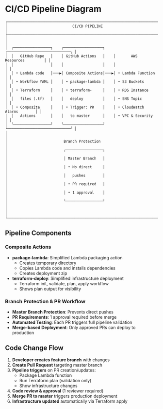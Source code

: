 # CI/CD Pipeline Diagram

```
┌─────────────────────────────────────────────────────────────────────────────────┐
│                              CI/CD PIPELINE                                      │
├─────────────────────────────────────────────────────────────────────────────────┤
│                                                                                 │
│  ┌─────────────────┐    ┌──────────────────┐    ┌─────────────────────────────┐ │
│  │   GitHub Repo   │    │ GitHub Actions   │    │       AWS Resources         │ │
│  │                 │    │                  │    │                             │ │
│  │ • Lambda code   │───▶│ Composite Actions│───▶│ • Lambda Function           │ │
│  │ • Workflow YAML │    │ • package-lambda │    │ • S3 Buckets               │ │
│  │ • Terraform     │    │ • terraform-     │    │ • RDS Instance             │ │
│  │   files (.tf)   │    │   deploy         │    │ • SNS Topic                │ │
│  │ • Composite     │    │ • Trigger: PR    │    │ • CloudWatch Alarms        │ │
│  │   Actions       │    │   to master      │    │ • VPC & Security           │ │
│  └─────────────────┘    └──────────────────┘    └─────────────────────────────┘ │
│                                                                                 │
│                          Branch Protection                                      │
│                          ┌─────────────────┐                                   │
│                          │ Master Branch   │                                   │
│                          │ • No direct     │                                   │
│                          │   pushes        │                                   │
│                          │ • PR required   │                                   │
│                          │ • 1 approval    │                                   │
│                          └─────────────────┘                                   │
│                                                                                 │
└─────────────────────────────────────────────────────────────────────────────────┘
```

## Pipeline Components

### Composite Actions
- **package-lambda**: Simplified Lambda packaging action
  - Creates temporary directory
  - Copies Lambda code and installs dependencies
  - Creates deployment zip
- **terraform-deploy**: Simplified infrastructure deployment
  - Terraform init, validate, plan, apply workflow
  - Shows plan output for visibility

### Branch Protection & PR Workflow
- **Master Branch Protection**: Prevents direct pushes
- **PR Requirements**: 1 approval required before merge
- **Automated Testing**: Each PR triggers full pipeline validation
- **Merge-based Deployment**: Only approved PRs can deploy to production

## Code Change Flow

1. **Developer creates feature branch** with changes
2. **Create Pull Request** targeting master branch
3. **Pipeline triggers** on PR creation/updates:
   - Package Lambda function
   - Run Terraform plan (validation only)
   - Show infrastructure changes
4. **Code review & approval** (1 reviewer required)
5. **Merge PR to master** triggers production deployment
6. **Infrastructure updated** automatically via Terraform apply
